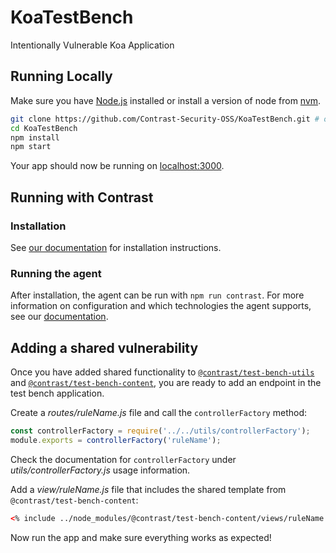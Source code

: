 # KoaTestBench
Intentionally Vulnerable Koa Application

## Running Locally

Make sure you have [Node.js](http://nodejs.org/) installed or install a version of node from [nvm](https://github.com/creationix/nvm).

```sh
git clone https://github.com/Contrast-Security-OSS/KoaTestBench.git # or clone your own fork
cd KoaTestBench
npm install
npm start
```

Your app should now be running on [localhost:3000](http://localhost:3000/).

## Running with Contrast

### Installation
See [our documentation](https://docs.contrastsecurity.com/installation-nodeinstall.html) for installation instructions.

### Running the agent
After installation, the agent can be run with ```npm run contrast```.
For more information on configuration and which technologies the agent supports, see our [documentation](https://docs.contrastsecurity.com/installation-node.html#node-config).

## Adding a shared vulnerability
Once you have added shared functionality to
[`@contrast/test-bench-utils`](https://github.com/Contrast-Security-OSS/NodeTestBenches/tree/master/test-bench-utils)
and
[`@contrast/test-bench-content`](https://github.com/Contrast-Security-OSS/NodeTestBenches/tree/master/test-bench-content),
you are ready to add an endpoint in the test bench application.

Create a _routes/ruleName.js_ file and call the `controllerFactory` method:
```js
const controllerFactory = require('../../utils/controllerFactory');
module.exports = controllerFactory('ruleName');
```

Check the documentation for `controllerFactory` under _utils/controllerFactory.js_
usage information.

Add a _view/ruleName.js_ file that includes the shared
template from `@contrast/test-bench-content`:
```html
<% include ../node_modules/@contrast/test-bench-content/views/ruleName.ejs %>
```

Now run the app and make sure everything works as expected!
